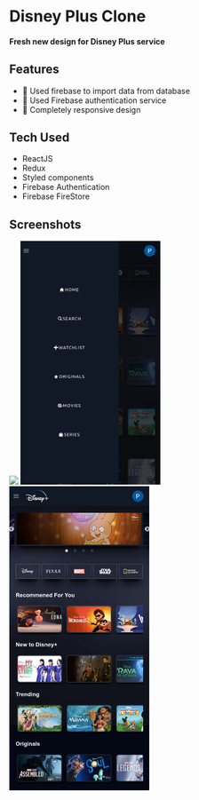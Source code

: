 # Disney Plus Clone

#### Fresh new design for Disney Plus service

## Features
- 📌 Used firebase to import data from database
- 📌 Used Firebase authentication service
- 📌 Completely responsive design

## Tech Used
- ReactJS
- Redux
- Styled components
- Firebase Authentication
- Firebase FireStore

## Screenshots
<img src="screenshots/screenshot4.png">
<span>
<img src="screenshots/screenshot2.png" width="50%">
<img src="screenshots/screenshot3.png" width="50%">
</span>
